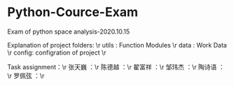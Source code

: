 # Python-Cource-Exam
 Exam of python space analysis-2020.10.15

 Explanation of project folders: \r
 utils : Function Modules \r
 data  : Work Data \r
 config: configration of project \r

 Task assignment：\r
 张天巍 ：\r
 陈德越 ：\r
 翟富祥 ：\r
 邹玮杰 ：\r
 陶诗语 ：\r
 罗佩弦 ：\r
